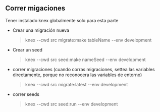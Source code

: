 ## Correr migaciones
Tener instalado knex globalmente solo para esta parte

* Crear una migración nueva
    > knex --cwd src migrate:make tableName --env development
* Crear un seed
    > knex --cwd src seed:make nameSeed --env development
* correr migraciones (cuando corras migraciones, settea las variables directamente, porque no reconocera las variables de entorno)
    > knex --cwd src migrate:latest --env development
* correr seeds
    > knex --cwd src seed:run --env development